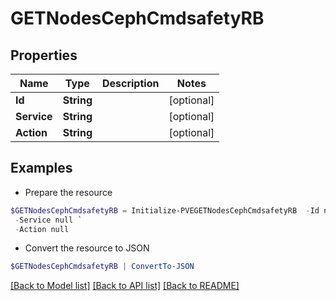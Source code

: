 # GETNodesCephCmdsafetyRB
## Properties

Name | Type | Description | Notes
------------ | ------------- | ------------- | -------------
**Id** | **String** |  | [optional] 
**Service** | **String** |  | [optional] 
**Action** | **String** |  | [optional] 

## Examples

- Prepare the resource
```powershell
$GETNodesCephCmdsafetyRB = Initialize-PVEGETNodesCephCmdsafetyRB  -Id null `
 -Service null `
 -Action null
```

- Convert the resource to JSON
```powershell
$GETNodesCephCmdsafetyRB | ConvertTo-JSON
```

[[Back to Model list]](../README.md#documentation-for-models) [[Back to API list]](../README.md#documentation-for-api-endpoints) [[Back to README]](../README.md)

